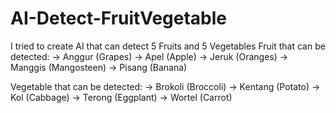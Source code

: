 # AI-Detect-FruitVegetable
I tried to create AI that can detect 5 Fruits and 5 Vegetables
Fruit that can be detected:
-> Anggur   (Grapes)
-> Apel     (Apple)
-> Jeruk    (Oranges)
-> Manggis  (Mangosteen)
-> Pisang   (Banana)

Vegetable that can be detected:
-> Brokoli  (Broccoli)
-> Kentang  (Potato)
-> Kol      (Cabbage)
-> Terong   (Eggplant)
-> Wortel   (Carrot)